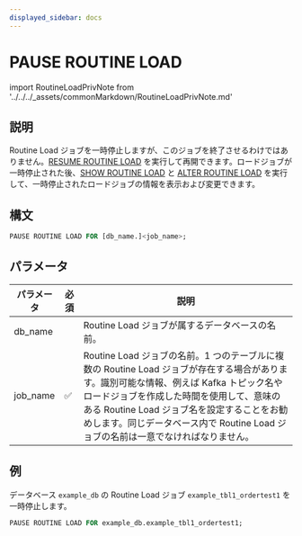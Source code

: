 ```yaml
---
displayed_sidebar: docs
---
```


# PAUSE ROUTINE LOAD

import RoutineLoadPrivNote from '../../../_assets/commonMarkdown/RoutineLoadPrivNote.md'

## 説明

Routine Load ジョブを一時停止しますが、このジョブを終了させるわけではありません。[RESUME ROUTINE LOAD](./RESUME_ROUTINE_LOAD.md) を実行して再開できます。ロードジョブが一時停止された後、[SHOW ROUTINE LOAD](./SHOW_ROUTINE_LOAD.md) と [ALTER ROUTINE LOAD](./ALTER_ROUTINE_LOAD.md) を実行して、一時停止されたロードジョブの情報を表示および変更できます。

<RoutineLoadPrivNote />

## 構文

```SQL
PAUSE ROUTINE LOAD FOR [db_name.]<job_name>;
```

## パラメータ

| パラメータ | 必須     | 説明                                                             |
| --------- | -------- | ------------------------------------------------------------ |
| db_name   |          | Routine Load ジョブが属するデータベースの名前。                  |
| job_name  | ✅        | Routine Load ジョブの名前。1 つのテーブルに複数の Routine Load ジョブが存在する場合があります。識別可能な情報、例えば Kafka トピック名やロードジョブを作成した時間を使用して、意味のある Routine Load ジョブ名を設定することをお勧めします。同じデータベース内で Routine Load ジョブの名前は一意でなければなりません。 |

## 例

データベース `example_db` の Routine Load ジョブ `example_tbl1_ordertest1` を一時停止します。

```sql
PAUSE ROUTINE LOAD FOR example_db.example_tbl1_ordertest1;
```